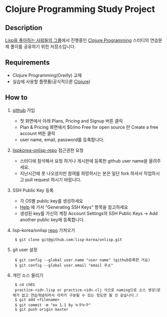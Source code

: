 Clojure Programming Study Project
=======================================


Description
----------
[Lisp을 좋아하는 사람들의 그룹][lispkorea]에서 진행중인 [Clojure Programming][clojurebook] 스터디의 연습문제 풀이를 공유하기 위한 저장소입니다.

Requirements
-----------
 * Clojure Programming(Oreilly) 교재
 * 실습에 사용할 플랫폼(공식적으론 [Clojure])
 
How to
------
1. [github][github] 가입
    * 첫 화면에서 아래 Plans, Pricing and Signup 버튼 클릭
    * Plan & Pricing 화면에서 $0/mo Free for open source 란 Create a free account 버튼 클릭
    * user name, email, password를 등록합니다. 
2. [lispkorea-onlisp-repo] 접근권한 요청
    * 스터디에 참석해서 요청 하거나 게시판에 등록한 github user name을 올려주세요.
    * 지난시간에 못 나오셨지만 참여를 희망하시는 분은 일단 fork 하셔서 작업하시고 pull request 하시기 바랍니다.

3. SSH Public Key 등록
    * 각 OS별 public key를 생성하세요
    * [Help](http://help.github.com/) 에 가서 "Generating SSH Keys" 항목을 참고하세요
    * 생성된 key를 가신의 계정 Account Settings의 SSH Public Keys ->
       Add another public key에 등록합니다. 
4. lisp-korea/onlisp [repo][lispkorea-onlisp-repo] 가져오기

        $ git clone git@github.com:lisp-korea/onlisp.git

5. git user 설정

        $ git config --global user.name "user name" (github등록한 거요)
        $ git config --global user.email "email 주소"
	
6. 개인 소스 올리기

        $ cd ch01
        practice-<id>.lisp or practice-<id>.clj 식으로 naming으로 소스 생성(문제가 없고 연습개념이라서 각자가 구분될 수 있는 정도면 될 것 같습니다.)
        $ git add <filename>
        $ git commit -m "ex 1.1 by 누구누구"
        $ git push origin master
    

[clojurebook]: http://www.clojurebook.com/
[lispkorea]: http://groups.google.com/group/lisp-korea
[Clojure]: http://en.wikipedia.org/wiki/Common_Lisp
[github]:http://github.com
[lispkorea-onlisp-repo]:http://github.com/lisp-korea/onlisp
